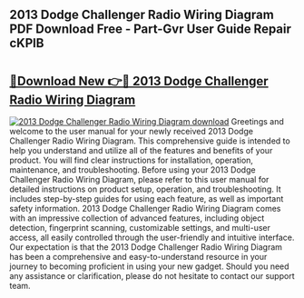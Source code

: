 ## 2013 Dodge Challenger Radio Wiring Diagram PDF Download Free - Part-Gvr User Guide Repair cKPlB

# <h2><a href="http://dfq8ba.blite.top/?on=2013+Dodge+Challenger+Radio+Wiring+Diagram">🔗Download New 👉🔴 2013 Dodge Challenger Radio Wiring Diagram</a></h2>

[![2013 Dodge Challenger Radio Wiring Diagram download](https://i.imgur.com/lujVjoI.png)](http://dfq8ba.blite.top/?on=2013+Dodge+Challenger+Radio+Wiring+Diagram)
Greetings and welcome to the user manual for your newly received 2013 Dodge Challenger Radio Wiring Diagram. This comprehensive guide is intended to help you understand and utilize all of the features and benefits of your product. You will find clear instructions for installation, operation, maintenance, and troubleshooting. Before using your 2013 Dodge Challenger Radio Wiring Diagram, please refer to this user manual for detailed instructions on product setup, operation, and troubleshooting. It includes step-by-step guides for using each feature, as well as important safety information. 2013 Dodge Challenger Radio Wiring Diagram comes with an impressive collection of advanced features, including object detection, fingerprint scanning, customizable settings, and multi-user access, all easily controlled through the user-friendly and intuitive interface. Our expectation is that the 2013 Dodge Challenger Radio Wiring Diagram has been a comprehensive and easy-to-understand resource in your journey to becoming proficient in using your new gadget. Should you need any assistance or clarification, please do not hesitate to contact our support team.

